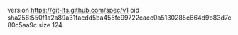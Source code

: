 version https://git-lfs.github.com/spec/v1
oid sha256:550f1a2a89a31facdd5ba455fe99722cacc0a5130285e664d9b83d7c80c5aa9c
size 124
